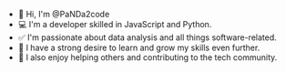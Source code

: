 - 👋 Hi, I'm @PaNDa2code
- 💻 I'm a developer skilled in JavaScript and Python.
- ✅ I'm passionate about data analysis and all things software-related.
- 📗 I have a strong desire to learn and grow my skills even further.
- 💪 I also enjoy helping others and contributing to the tech community.
<!---
PaNDa2code/PaNDa2code is a ✨ special ✨ repository because its `README.md` (this file) appears on your GitHub profile.
You can click the Preview link to take a look at your changes.
--->
